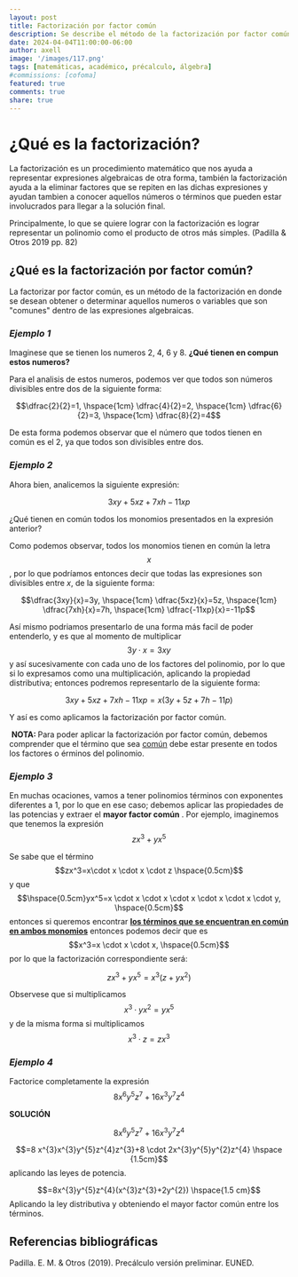 ```yaml
---
layout: post
title: Factorización por factor común
description: Se describe el método de la factorización por factor común
date: 2024-04-04T11:00:00-06:00
author: axell
image: '/images/117.png'
tags: [matemáticas, académico, précalculo, álgebra]
#commissions: [cofoma]
featured: true
comments: true
share: true
---
```

# ¿Qué es la factorización?

La factorización es un procedimiento matemático que nos ayuda a representar expresiones algebraicas de otra forma, también la factorización ayuda a la eliminar factores que se repiten en las dichas expresiones y ayudan tambien a conocer aquellos números o términos que pueden estar involucrados para llegar a la solución final. 

Principalmente, lo que se quiere lograr con la factorización es lograr representar un polinomio como el producto de otros más simples. (Padilla & Otros 2019 pp. 82)
## ¿Qué es la factorización por factor común?

La factorizar por factor común, es un método de la factorización en donde se desean obtener o determinar aquellos numeros o variables que son "comunes" dentro de las expresiones algebraicas.

### ***Ejemplo 1*** 

Imaginese que se tienen los numeros 2, 4, 6 y 8. **¿Qué tienen en compun estos numeros?**

Para el analisis de estos numeros, podemos ver que todos son números divisibles entre dos de la siguiente forma:

$$\dfrac{2}{2}=1, \hspace{1cm} \dfrac{4}{2}=2, \hspace{1cm} \dfrac{6}{2}=3, \hspace{1cm} \dfrac{8}{2}=4$$

De esta forma podemos observar que el número que todos tienen en común es el 2, ya que todos son divisibles entre dos. 

### ***Ejemplo 2***

Ahora bien, analicemos la siguiente expresión: 

$$3xy+5xz+7xh-11xp$$

¿Qué tienen en común todos los monomios presentados en la expresión anterior?

Como podemos observar, todos los monomios tienen en común la letra $$x$$, por lo que podríamos entonces decir que todas las expresiones son divisibles entre $x$, de la siguiente forma: 

$$\dfrac{3xy}{x}=3y, \hspace{1cm} \dfrac{5xz}{x}=5z, \hspace{1cm} \dfrac{7xh}{x}=7h, \hspace{1cm} \dfrac{-11xp}{x}=-11p$$

Así mismo podriamos presentarlo de una forma más facil de poder entenderlo, y es que al momento de multiplicar $$3y \cdot x =3xy$$ y así sucesivamente con cada uno de los factores del polinomio, por lo que si lo expresamos como una multiplicación, aplicando la propiedad distributiva; entonces podremos representarlo de la siguiente forma:

$$3xy+5xz+7xh-11xp=x(3y+5z+7h-11p)$$ 

Y así es como aplicamos la factorización por factor común. 

&nbsp;<strong>NOTA:&nbsp;</strong>Para poder aplicar la factorizaci&oacute;n por factor com&uacute;n, debemos comprender que el t&eacute;rmino que sea&nbsp;<span style="text-decoration: underline;">com&uacute;n</span> debe estar presente en todos los factores o &eacute;rminos del polinomio.

### ***Ejemplo 3***

En muchas ocaciones, vamos a tener polinomios términos con exponentes diferentes a 1, por lo que en ese caso; debemos aplicar las propiedades de las potencias y extraer el <strong>mayor factor común</strong> . Por ejemplo, imaginemos que tenemos la expresión $$zx^3+yx^5$$

Se sabe que el término $$zx^3=x\cdot x \cdot x \cdot z \hspace{0.5cm}$$ y que $$\hspace{0.5cm}yx^5=x \cdot x \cdot x \cdot x \cdot x \cdot x \cdot y, \hspace{0.5cm}$$ entonces si queremos encontrar <span style="text-decoration: underline;"><strong>los términos que se encuentran en común en ambos monomios</strong></span> entonces podemos decir que es $$x^3=x \cdot x \cdot x, \hspace{0.5cm}$$ por lo que la factorización correspondiente será:

$$zx^3+yx^5=x^3(z+yx^2)$$

Observese que si multiplicamos $$x^3 \cdot yx^2=yx^5$$ y de la misma forma si multiplicamos $$x^3 \cdot z=zx^3$$

### ***Ejemplo 4***

Factorice completamente la expresión $$8x^{6}y^{5}z^{7}+16x^{3}y^{7}z^{4}$$

**SOLUCIÓN**

$$8x^{6}y^{5}z^{7}+16x^{3}y^{7}z^{4}$$

$$=8 x^{3}x^{3}y^{5}z^{4}z^{3}+8 \cdot 2x^{3}y^{5}y^{2}z^{4} \hspace {1.5cm}$$ aplicando las leyes de potencia.

$$=8x^{3}y^{5}z^{4}(x^{3}z^{3}+2y^{2})  \hspace{1.5 cm}$$ Aplicando la ley distributiva y obteniendo el mayor factor común entre los términos. 

## Referencias bibliográficas

Padilla. E. M. & Otros (2019). Precálculo versión preliminar. EUNED.
